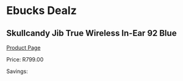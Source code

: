 
# Ebucks Dealz
## Skullcandy Jib True Wireless In-Ear 92 Blue
[Product Page](https://www.ebucks.com/web/shop/productSelected.do?prodId=1179015134&catId=1048640943)

Price: R799.00

Savings: 


	